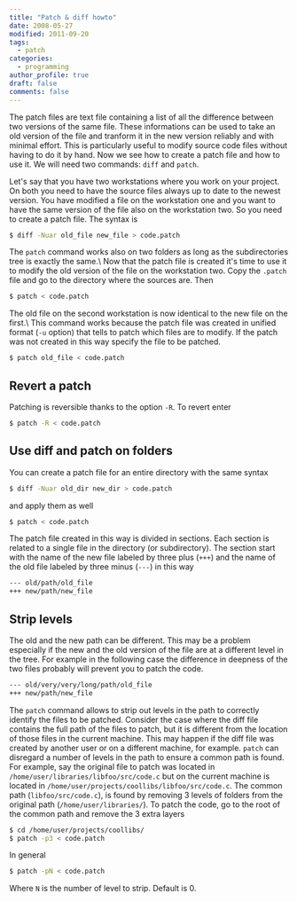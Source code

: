 ```yaml
---
title: "Patch & diff howto"
date: 2008-05-27
modified: 2011-09-20
tags:
  - patch
categories:
  - programming
author_profile: true
draft: false
comments: false
---
```


The patch files are text file containing a list of all the difference between two versions of the same file. These informations can be used to take an old version of the file and tranform it in the new version reliably and with minimal effort. This is particularly useful to modify source code files without having to do it by hand. Now we see how to create a patch file and how to use it. We will need two commands: `diff` and `patch`.

Let's say that you have two workstations where you work on your project. On both you need to have the source files always up to date to the newest version. You have modified a file on the workstation one and you want to have the same version of the file also on the workstation two. So you need to create a patch file. The syntax is

```bash
$ diff -Nuar old_file new_file > code.patch
```

The `patch` command works also on two folders as long as the subdirectories tree is exactly the same.\\
Now that the patch file is created it's time to use it to modify the old version of the file on the workstation two. Copy the `.patch` file and go to the directory where the sources are. Then

```bash
$ patch < code.patch
```

The old file on the second workstation is now identical to the new file on the first.\\
This command works because the patch file was created in unified format (`-u` option) that tells to patch which files are to modify. If the patch was not created in this way specify the file to be patched.

```bash
$ patch old_file < code.patch
```

## Revert a patch

Patching is reversible thanks to the option `-R`. To revert enter

```bash
$ patch -R < code.patch
```

## Use diff and patch on folders

You can create a patch file for an entire directory with the same syntax

```bash
$ diff -Nuar old_dir new_dir > code.patch
```

and apply them as well

```bash
$ patch < code.patch
```

The patch file created in this way is divided in sections. Each section is related to a single file in the directory (or subdirectory). The section start with the name of the new file labeled by three plus (`+++`) and the name of the old file labeled by three minus (`---`) in this way

```bash
--- old/path/old_file
+++ new/path/new_file
```

## Strip levels

The old and the new path can be different. This may be a problem especially if the new and the old version of the file are at a different level in the tree. For example in the following case the difference in deepness of the two files probably will prevent you to patch the code.

```bash
--- old/very/very/long/path/old_file
+++ new/path/new_file
```

The `patch` command allows to strip out levels in the path to correctly identify the files to be patched. Consider the case where the diff file contains the full path of the files to patch, but it is different from the location of those files in the current machine. This may happen if the diff file was created by another user or on a different machine, for example. `patch` can disregard a number of levels in the path to ensure a common path is found.
For example, say the original file to patch was located in `/home/user/libraries/libfoo/src/code.c` but on the current machine is located in `/home/user/projects/coollibs/libfoo/src/code.c`. The common path (`libfoo/src/code.c`), is found by removing 3 levels of folders from the original path (`/home/user/libraries/`). To patch the code, go to the root of the common path and remove the 3 extra layers

```bash
$ cd /home/user/projects/coollibs/
$ patch -p3 < code.patch
```

In general

```bash
$ patch -pN < code.patch
```

Where `N` is the number of level to strip. Default is 0.
